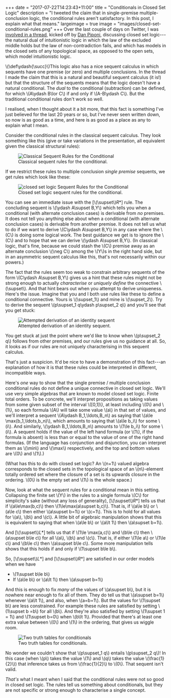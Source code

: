 +++
date = "2017-07-22T14:23:43+11:00"
title = "Conditionals in Closed Set Logic"
description = "I tweeted the claim that in single-premise multiple-conclusion logic, the conditional rules aren't satisfactory. In this post, I explain what that means."
largeimage = true
image = "images/closed-set-conditional-rules.png"
+++
Over the last couple of days on Twitter, I was [involved in a thread](https://twitter.com/sigfpe/status/887754687318966272), kicked off by [Dan Piponi](https://twitter.com/sigfpe), discussing closed set logic---the natural dual of intuitionistic logic in which the law of the excluded middle holds but the law of non-contradiction fails, and which has models in the closed sets of any topological space, as opposed to the open sets, which model intuitionistic logic. 

\\(\def\ydash{\succ}\\)This logic also has a nice sequent calculus in which sequents have one premise (or zero) and multiple conclusions. In the thread I made the claim that this is a natural and beautiful sequent calculus (it is!) but that the structure of the sequents means that the logic doesn't have a natural conditional. The *dual* to the conditional (subtraction) can be defined, for which \\(A\ydash B\lor C\\)  if and only if \\(A-B\ydash C\\). But the traditional conditional rules don't work so well.

I realised, when I thought about it a bit more, that this fact is something I've just believed for the last 20 years or so, but I've never seen written down, so now is as good as a time, and here is as good as a place as any to explain what I mean.

<!--more-->

Consider the conditional rules in the classical sequent calculus. They look something like this (give or take variations in the presentation, all equivalent given the classical structural rules):

<figure>
	<img src="/images/classical-conditional-rules.png" alt="Classical Sequent Rules for the Conditional" class="img-fluid">
	<figcaption>Classical sequent rules for the conditional.</figcaption>
</figure>

If we restrict these rules to multiple conclusion *single premise* sequents, we get rules which look like these:

<figure>
	<img src="/images/closed-set-conditional-rules.png" alt="closed set logic Sequent Rules for the Conditional" class="img-fluid">
	<figcaption>Closed set logic sequent rules for the conditional.</figcaption>
</figure>

You can see an immediate issue with the [\\(\supset\\)*R*&ast;] rule. The concluding sequent is \\(\ydash A\supset B,Y\\) which tells you when a conditional (with alternate conclusion cases) is derivable from *no* premises. It does not tell you anything else about when a conditional (with alternate conclusion cases) is derivable from another premise. It does not tell us what to do if we want to derive \\(C\ydash A\supset B,Y\\) in any case where the \\(C\\) is doing some logical work. The best guidance we get is to ignore the \\(C\\) and to hope that we can derive \\(\ydash A\supset B,Y\\). (In classical logic, that's fine, because we could stash the \\(C\\) premise away as an alternate conclusion \\(\neg C\\) among the \\(Y\\)s in the right hand side, but in an asymmetric sequent calculus like this, that's not necessarily within our powers.) 

The fact that the rules seem too weak to constrain arbitrary sequents of the form \\(C\ydash A\supset B,Y\\) gives us a hint that these rules might not be strong enough to actually *characterise* or *uniquely define* the connective \\(\supset\\). And that hint bears out when you attempt to derive uniqueness. Here's the issue. Imagine that you and I both use rules like these to define a conditional connective. Yours is \\(\supset\_1\\) and mine is \\(\supset\_2\\). Try to derive the sequent \\(p\\supset\_1 q\ydash p\\supset\_2 q\\) and you'll see that you get stuck:

<figure>
	<img src="/images/attempted-identity-derivation.png" alt="Attempted derivation of an identity sequent" class="img-fluid">
	<figcaption>Attempted derivation of an identity sequent.</figcaption>
</figure>

You get stuck at just the point where we'd like to know when \\(p\supset\_2 q\\) follows from other premises, and our rules give us no guidance at all. So, it looks as if our rules are not uniquely characterising in this sequent calculus.

That's just a suspicion. It'd be nice to have a demonstration of this fact---an explanation of how it is that these rules could be interpreted in different, incompatible ways. 

Here's *one* way to show that the single premise / multiple conclusion conditional rules do not define a unique connective in closed set logic. We'll use very simple algebras that are known to model closed set logic. Finite total orders. To be concrete, we'll interpret propositions as taking values from some given subset of the interval \\([0,1]\\), at least including \\(0\\) and \\(1\\), so each formula \\(A\\) will take some value \\(a\\) in that set of values, and we'll interpret a sequent \\(A\ydash B\_1,\ldots,B\_n\\) as saying that \\(a\le \max(b\_1,\ldots,b\_n)\\), which amounts to saying that \\(a\le b\_i\\) for some \\(i\\). And similarly, \\(\ydash B\_1,\ldots,B\_n\\) amounts to \\(1\le b\_i\\) for some \\(i\\). A sequent holds if the value of the left hand formula (or \\(1\\), if the formula is absent) is less than or equal to the value of one of the right hand formulas. (If the language has conjunction and disjunction, you can interpret them as \\(\min\\) and \\(\max\\) respectively, and the top and bottom values are \\(0\\) and \\(1\\).)

(What has this to do with closed set logic? An \\(n+1\\) valued algebra corresponds to the closed sets in the topological space of an \\(n\\)-element totally ordered set where the closure of a set is its upwards closure in the ordering. \\(0\\) is the empty set and \\(1\\) is the whole space.)

Now, look at what the sequent rules for a conditional mean in this setting. Collapsing the finite set \\(Y\\) in the rules to a single formula \\(C\\) for simplicity's sake (without any loss of generality), [\\(\supset\\)*R*&ast;]  tells us that if \\(a\le\max(b,c)\\) then \\(1\le\max(a\supset b,c)\\). That is, if \\(a\le b\\) or \\(a\le c\\) then either \\(a\supset b=1\\) or \\(c=1\\). This is to hold for all values for \\(a\\), \\(b\\) and \\(c\\).  A little bit of algebraic manipulation shows that this is equivalent to saying that when \\(a\le b\\) or \\(a\lt 1\\) then \\(a\supset b=1\\).

And [\\(\supset\\)*L*&ast;] tells us that if \\(1\le \max(a,c)\\) and \\(b\le c\\) then \\(a\supset b\le c\\) for all  \\(a\\), \\(b\\) and \\(c\\). That is, if either \\(1\le a\\) or \\(1\le c\\) and \\(b\le c\\) then \\(a\supset b\le c\\). Some more  manipulation tells shows that this holds if and only if \\(1\supset b\le b\\).

So, [\\(\supset\\)*L*&ast;] and [\\(\supset\\)*R*&ast;] are satisfied in our order models when we have 

* \\(1\supset b\le b\\)
* If \\(a\le b\\) or \\(a\lt 1\\) then \\(a\supset b=1\\)

And this is enough to fix *many* of the values of \\(a\supset b\\), but it is nowhere near enough to fix all of them. They do tell us that \\(a\supset b=1\\) whenever \\(a\lt 1\\), and also, when \\(a=b=1\\). But the values for \\(1\supset b\\) are less constrained. For example these rules are satisfied by setting \\(1\supset b =b\\) for all \\(b\\). And they're also satisfied by setting \\(1\supset 1 = 1\\) and \\(1\supset b=0\\) when \\(b\lt 1\\). Provided that there's at least one extra value between \\(0\\) and \\(1\\) in the ordering, that gives us wiggle room.

<figure>
	<img src="/images/two-conditional-tables.png" alt="Two truth tables for conditionals" class="img-fluid">
	<figcaption>Two truth tables for conditionals.</figcaption>
</figure>

No wonder we couldn't show that \\(p\supset\_1 q\\) entails \\(p\supset\_2 q\\)! In this case (when \\(p\\) takes the value \\(1\\) and \\(q\\) takes the value \\(\frac{1}{2}\\)) that inference takes us from \\(\frac{1}{2}\\) to \\(0\\). That sequent isn't valid. 


*That's* what I meant when I said that the conditional rules were not so good in closed set logic. The rules tell us something about conditionals, but they are not specific or strong enough to characterise a single concept.
